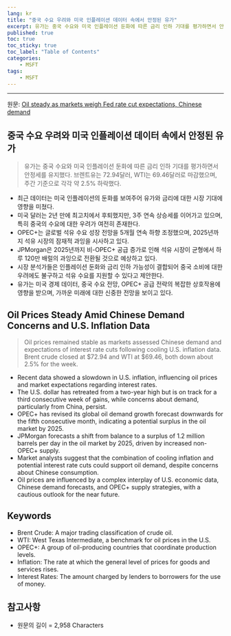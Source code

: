 ```yaml
---
lang: kr
title: "중국 수요 우려와 미국 인플레이션 데이터 속에서 안정된 유가"
excerpt: 유가는 중국 수요와 미국 인플레이션 둔화에 따른 금리 인하 기대를 평가하면서 안정세를 유지했다. 브렌트유는 72.94달러, WTI는 69.46달러로 마감했으며, 주간 기준으로 각각 약 2.5% 하락했다.
published: true
toc: true
toc_sticky: true
toc_label: "Table of Contents"
categories:
    - MSFT
tags:
    - MSFT
---
```


---

  원문: [Oil steady as markets weigh Fed rate cut expectations, Chinese demand](https://www.investing.com/news/economy-news/oil-steady-as-markets-weigh-fed-rate-cut-expectations-chinese-demand-3786105)

## 중국 수요 우려와 미국 인플레이션 데이터 속에서 안정된 유가

> 유가는 중국 수요와 미국 인플레이션 둔화에 따른 금리 인하 기대를 평가하면서 안정세를 유지했다. 브렌트유는 72.94달러, WTI는 69.46달러로 마감했으며, 주간 기준으로 각각 약 2.5% 하락했다.


- 최근 데이터는 미국 인플레이션의 둔화를 보여주어 유가와 금리에 대한 시장 기대에 영향을 미쳤다.
- 미국 달러는 2년 만에 최고치에서 후퇴했지만, 3주 연속 상승세를 이어가고 있으며, 특히 중국의 수요에 대한 우려가 여전히 존재한다.
- OPEC+는 글로벌 석유 수요 성장 전망을 5개월 연속 하향 조정했으며, 2025년까지 석유 시장의 잠재적 과잉을 시사하고 있다.
- JPMorgan은 2025년까지 비-OPEC+ 공급 증가로 인해 석유 시장이 균형에서 하루 120만 배럴의 과잉으로 전환될 것으로 예상하고 있다.
- 시장 분석가들은 인플레이션 둔화와 금리 인하 가능성이 결합되어 중국 소비에 대한 우려에도 불구하고 석유 수요를 지원할 수 있다고 제안한다.
- 유가는 미국 경제 데이터, 중국 수요 전망, OPEC+ 공급 전략의 복잡한 상호작용에 영향을 받으며, 가까운 미래에 대한 신중한 전망을 보이고 있다.

## Oil Prices Steady Amid Chinese Demand Concerns and U.S. Inflation Data

> Oil prices remained stable as markets assessed Chinese demand and expectations of interest rate cuts following cooling U.S. inflation data. Brent crude closed at $72.94 and WTI at $69.46, both down about 2.5% for the week.


- Recent data showed a slowdown in U.S. inflation, influencing oil prices and market expectations regarding interest rates.
- The U.S. dollar has retreated from a two-year high but is on track for a third consecutive week of gains, while concerns about demand, particularly from China, persist.
- OPEC+ has revised its global oil demand growth forecast downwards for the fifth consecutive month, indicating a potential surplus in the oil market by 2025.
- JPMorgan forecasts a shift from balance to a surplus of 1.2 million barrels per day in the oil market by 2025, driven by increased non-OPEC+ supply.
- Market analysts suggest that the combination of cooling inflation and potential interest rate cuts could support oil demand, despite concerns about Chinese consumption.
- Oil prices are influenced by a complex interplay of U.S. economic data, Chinese demand forecasts, and OPEC+ supply strategies, with a cautious outlook for the near future.

## Keywords

- Brent Crude: A major trading classification of crude oil.
- WTI: West Texas Intermediate, a benchmark for oil prices in the U.S.
- OPEC+: A group of oil-producing countries that coordinate production levels.
- Inflation: The rate at which the general level of prices for goods and services rises.
- Interest Rates: The amount charged by lenders to borrowers for the use of money.

## 참고사항

- 원문의 길이 = 2,958 Characters

